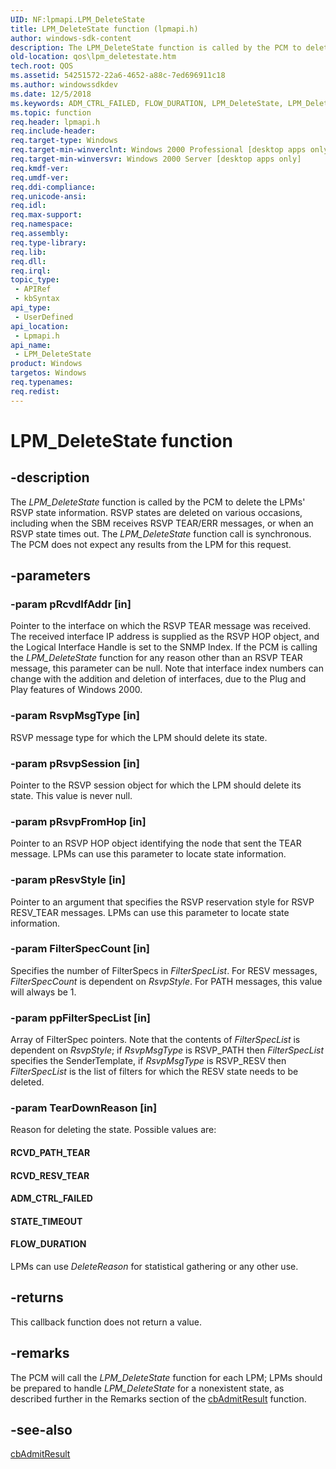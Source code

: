 ```yaml
---
UID: NF:lpmapi.LPM_DeleteState
title: LPM_DeleteState function (lpmapi.h)
author: windows-sdk-content
description: The LPM_DeleteState function is called by the PCM to delete the LPMs' RSVP state information.
old-location: qos\lpm_deletestate.htm
tech.root: QOS
ms.assetid: 54251572-22a6-4652-a88c-7ed696911c18
ms.author: windowssdkdev
ms.date: 12/5/2018
ms.keywords: ADM_CTRL_FAILED, FLOW_DURATION, LPM_DeleteState, LPM_DeleteState callback, LPM_DeleteState callback function [QOS], RCVD_PATH_TEAR, RCVD_RESV_TEAR, STATE_TIMEOUT, _gqos_lpm_deletestate, lpmapi/LPM_DeleteState, qos.lpm_deletestate
ms.topic: function
req.header: lpmapi.h
req.include-header: 
req.target-type: Windows
req.target-min-winverclnt: Windows 2000 Professional [desktop apps only]
req.target-min-winversvr: Windows 2000 Server [desktop apps only]
req.kmdf-ver: 
req.umdf-ver: 
req.ddi-compliance: 
req.unicode-ansi: 
req.idl: 
req.max-support: 
req.namespace: 
req.assembly: 
req.type-library: 
req.lib: 
req.dll: 
req.irql: 
topic_type:
 - APIRef
 - kbSyntax
api_type:
 - UserDefined
api_location:
 - Lpmapi.h
api_name:
 - LPM_DeleteState
product: Windows
targetos: Windows
req.typenames: 
req.redist: 
---
```


# LPM_DeleteState function


## -description


The 
<i>LPM_DeleteState</i> function is called by the PCM to delete the LPMs' RSVP state information. RSVP states are deleted on various occasions, including when the SBM receives RSVP TEAR/ERR messages, or when an RSVP state times out. The 
<i>LPM_DeleteState</i> function call is synchronous. The PCM does not expect any results from the LPM for this request.


## -parameters




### -param pRcvdIfAddr [in]

Pointer to the interface on which the RSVP TEAR message was received. The received interface IP address is supplied as the RSVP HOP object, and the Logical Interface Handle is set to the SNMP Index. If the PCM is calling the 
<i>LPM_DeleteState</i> function for any reason other than an RSVP TEAR message, this parameter can be null. Note that interface index numbers can change with the addition and deletion of interfaces, due to the Plug and Play features of Windows 2000.


### -param RsvpMsgType [in]

RSVP message type for which the LPM should delete its state.


### -param pRsvpSession [in]

Pointer to the RSVP session object for which the LPM should delete its state. This value is never null.


### -param pRsvpFromHop [in]

Pointer to an 
RSVP HOP object identifying the node that sent the TEAR message. LPMs can use this parameter to locate state information.


### -param pResvStyle [in]

Pointer to an argument that specifies the RSVP reservation style for RSVP RESV_TEAR messages. LPMs can use this parameter to locate state information.


### -param FilterSpecCount [in]

Specifies the number of FilterSpecs in <i>FilterSpecList</i>. For RESV messages, <i>FilterSpecCount</i> is dependent on <i>RsvpStyle</i>. For PATH messages, this value will always be 1.


### -param ppFilterSpecList [in]

Array of FilterSpec pointers. Note that the contents of <i>FilterSpecList</i> is dependent on <i>RsvpStyle</i>; if <i>RsvpMsgType</i> is RSVP_PATH then <i>FilterSpecList</i> specifies the SenderTemplate, if <i>RsvpMsgType</i> is RSVP_RESV then <i>FilterSpecList</i> is the list of filters for which the RESV state needs to be deleted.


### -param TearDownReason [in]

Reason for deleting the state. Possible values are:

<a id="RCVD_PATH_TEAR"></a>
<a id="rcvd_path_tear"></a>


#### RCVD_PATH_TEAR

<a id="RCVD_RESV_TEAR"></a>
<a id="rcvd_resv_tear"></a>


#### RCVD_RESV_TEAR

<a id="ADM_CTRL_FAILED"></a>
<a id="adm_ctrl_failed"></a>


#### ADM_CTRL_FAILED

<a id="STATE_TIMEOUT"></a>
<a id="state_timeout"></a>


#### STATE_TIMEOUT

<a id="FLOW_DURATION"></a>
<a id="flow_duration"></a>


#### FLOW_DURATION

LPMs can use <i>DeleteReason</i> for statistical gathering or any other use.


## -returns



This callback function does not return a value.




## -remarks



The PCM will call the 
<i>LPM_DeleteState</i> function for each LPM; LPMs should be prepared to handle 
<i>LPM_DeleteState</i> for a nonexistent state, as described further in the Remarks section of the 
<a href="https://msdn.microsoft.com/9040155b-6c6d-4deb-a63a-74e5fc8123ba">cbAdmitResult</a> function.




## -see-also




<a href="https://msdn.microsoft.com/9040155b-6c6d-4deb-a63a-74e5fc8123ba">cbAdmitResult</a>
 

 

